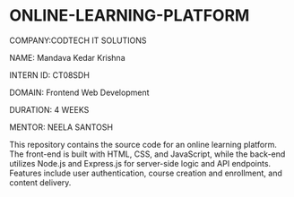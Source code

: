 # ONLINE-LEARNING-PLATFORM

COMPANY:CODTECH IT SOLUTIONS

NAME: Mandava Kedar Krishna

INTERN ID: CT08SDH

DOMAIN: Frontend Web Development

DURATION: 4 WEEKS

MENTOR: NEELA SANTOSH

This repository contains the source code for an online learning platform. The front-end is built with HTML, CSS, and JavaScript, while the back-end utilizes Node.js and Express.js for server-side logic and API endpoints. Features include user authentication, course creation and enrollment, and content delivery.
